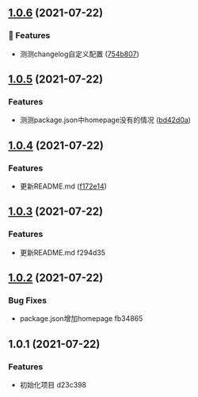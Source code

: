 ## [1.0.6](https://github.com/zqinmiao/conventional-changelog-example/compare/v1.0.5...v1.0.6) (2021-07-22)


### 🎸 Features

* 测测changelog自定义配置 ([754b807](https://github.com/zqinmiao/conventional-changelog-example/commit/754b807ffc5d931de409414967ac4bb264be7661))



## [1.0.5](https://github.com/zqinmiao/conventional-changelog-example/compare/v1.0.4...v1.0.5) (2021-07-22)


### Features

* 测测package.json中homepage没有的情况 ([bd42d0a](https://github.com/zqinmiao/conventional-changelog-example/commit/bd42d0a5d4c9160ae8d338ac5f627d6150aba3e1))



## [1.0.4](https://github.com/zqinmiao/conventional-changelog-example/compare/v1.0.3...v1.0.4) (2021-07-22)


### Features

* 更新README.md ([f172e14](https://github.com/zqinmiao/conventional-changelog-example/commit/f172e1445a1cfbde13f9903d06b87822bd02610d))



## [1.0.3](/compare/v1.0.2...v1.0.3) (2021-07-22)


### Features

* 更新README.md f294d35



## [1.0.2](/compare/v1.0.1...v1.0.2) (2021-07-22)


### Bug Fixes

* package.json增加homepage fb34865



## 1.0.1 (2021-07-22)


### Features

* 初始化项目 d23c398



